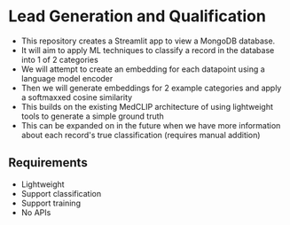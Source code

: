 # Lead Generation and Qualification

- This repository creates a Streamlit app to view a MongoDB database.
- It will aim to apply ML techniques to classify a record in the database into 1 of 2 categories
- We will attempt to create an embedding for each datapoint using a language model encoder
- Then we will generate embeddings for 2 example categories and apply a softmaxxed cosine similarity
- This builds on the existing MedCLIP architecture of using lightweight tools to generate a simple ground truth
- This can be expanded on in the future when we have more information about each record's true classification (requires manual addition)

## Requirements
- Lightweight
- Support classification
- Support training
- No APIs
